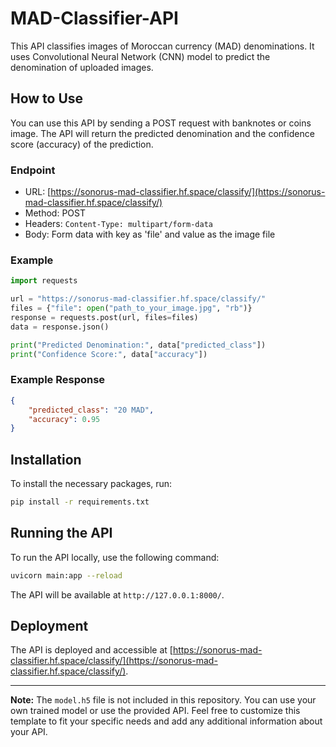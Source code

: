 # MAD-Classifier-API
This API classifies images of Moroccan currency (MAD) denominations. It uses Convolutional Neural Network (CNN) model to predict the denomination of uploaded images.

## How to Use

You can use this API by sending a POST request with banknotes or coins image. The API will return the predicted denomination and the confidence score (accuracy) of the prediction.

### Endpoint

- URL: [https://sonorus-mad-classifier.hf.space/classify/](https://sonorus-mad-classifier.hf.space/classify/)
- Method: POST
- Headers: `Content-Type: multipart/form-data`
- Body: Form data with key as 'file' and value as the image file

### Example

```python
import requests

url = "https://sonorus-mad-classifier.hf.space/classify/"
files = {"file": open("path_to_your_image.jpg", "rb")}
response = requests.post(url, files=files)
data = response.json()

print("Predicted Denomination:", data["predicted_class"])
print("Confidence Score:", data["accuracy"])
```


### Example Response

```json
{
    "predicted_class": "20 MAD",
    "accuracy": 0.95
}
```

## Installation

To install the necessary packages, run:

```bash
pip install -r requirements.txt
```

## Running the API

To run the API locally, use the following command:

```bash
uvicorn main:app --reload
```

The API will be available at `http://127.0.0.1:8000/`.

## Deployment

The API is deployed and accessible at [https://sonorus-mad-classifier.hf.space/classify/](https://sonorus-mad-classifier.hf.space/classify/).

---



**Note:** The `model.h5` file is not included in this repository. You can use your own trained model or use the provided API. Feel free to customize this template to fit your specific needs and add any additional information about your API.
